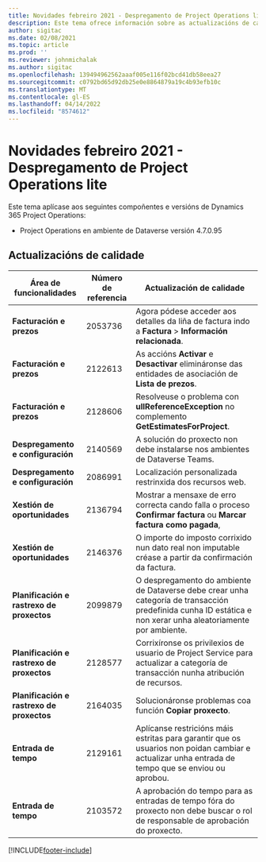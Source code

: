 ```yaml
---
title: Novidades febreiro 2021 - Despregamento de Project Operations lite
description: Este tema ofrece información sobre as actualizacións de calidade dispoñibles na versión de febreiro de 2021 do despregamento de Project Operations lite.
author: sigitac
ms.date: 02/08/2021
ms.topic: article
ms.prod: ''
ms.reviewer: johnmichalak
ms.author: sigitac
ms.openlocfilehash: 139494962562aaaf005e116f02bcd41db58eea27
ms.sourcegitcommit: c0792bd65d92db25e0e8864879a19c4b93efb10c
ms.translationtype: MT
ms.contentlocale: gl-ES
ms.lasthandoff: 04/14/2022
ms.locfileid: "8574612"
---
```

# <a name="whats-new-february-2021---project-operations-lite-deployment"></a>Novidades febreiro 2021 - Despregamento de Project Operations lite

Este tema aplícase aos seguintes compoñentes e versións de Dynamics 365 Project Operations:

  - Project Operations en ambiente de Dataverse versión 4.7.0.95

## <a name="quality-updates"></a>Actualizacións de calidade

| **Área de funcionalidades** | **Número de referencia** | **Actualización de calidade** |
| --- | --- | --- |
| **Facturación e prezos** | 2053736 | Agora pódese acceder aos detalles da liña de factura indo a **Factura** > **Información relacionada**. |
| **Facturación e prezos** | 2122613 | As accións **Activar** e **Desactivar** elimináronse das entidades de asociación de **Lista de prezos**. |
| **Facturación e prezos** | 2128606 | Resolveuse o problema con **ullReferenceException** no complemento **GetEstimatesForProject**. |
| **Despregamento e configuración** | 2140569 | A solución do proxecto non debe instalarse nos ambientes de Dataverse Teams. |
| **Despregamento e configuración** | 2086991 | Localización personalizada restrinxida dos recursos web. |
| **Xestión de oportunidades** | 2136794 | Mostrar a mensaxe de erro correcta cando falla o proceso **Confirmar factura** ou **Marcar factura como pagada**, |
| **Xestión de oportunidades** | 2146376 | O importe do imposto corrixido nun dato real non imputable créase a partir da confirmación da factura. |
| **Planificación e rastrexo de proxectos** | 2099879 | O despregamento do ambiente de Dataverse debe crear unha categoría de transacción predefinida cunha ID estática e non xerar unha aleatoriamente por ambiente. |
| **Planificación e rastrexo de proxectos** | 2128577 | Corrixíronse os privilexios de usuario de Project Service para actualizar a categoría de transacción nunha atribución de recursos. |
| **Planificación e rastrexo de proxectos** | 2164035 | Solucionáronse problemas coa función **Copiar proxecto**. |
| **Entrada de tempo** | 2129161 | Aplícanse restricións máis estritas para garantir que os usuarios non poidan cambiar e actualizar unha entrada de tempo que se enviou ou aprobou. |
| **Entrada de tempo** | 2103572 | A aprobación do tempo para as entradas de tempo fóra do proxecto non debe buscar o rol de responsable de aprobación do proxecto. |


[!INCLUDE[footer-include](../../includes/footer-banner.md)]